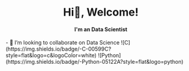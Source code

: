 <h1 align="center"> Hi👋, Welcome! </h1> 
<h4 align="center"> I'm an Data Scientist </h4> 
- 👯 I’m looking to collaborate on Data Science
![C](https://img.shields.io/badge/-C-00599C?style=flat&logo=c&logoColor=white)
![Python](https://img.shields.io/badge/-Python-05122A?style=flat&logo=python)
